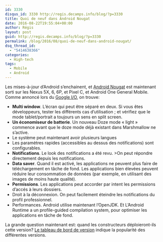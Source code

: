 ```yaml
---
id: 3330
disqus_id: 3330 http://regis.decamps.info/blog/?p=3330
title: Quoi de neuf dans Android Nougat
date: 2016-08-22T19:55:04+00:00
author: Régis
layout: post
guid: http://regis.decamps.info/blog/?p=3330
permalink: /blog/2016/08/quoi-de-neuf-dans-android-nougat/
dsq_thread_id:
  - "5414638366"
categories:
  - High-tech
tags:
  - Mobile
  - Android
---
```

Les mises-à-jour d’Android s’enchainent, et [Android Nougat](https://www.android.com/versions/nougat-7-0/) est maintenant sorti sur les Nexus 5X, 6, 6P, et Pixel C, et Android One General Mobile. Comme annoncé lors du [Google I/O](http://regis.decamps.info/blog/2016/05/google-io-2016/), on trouve:

  * **Multi window**. L’écran qui peut être séparé en deux. Si vous êtes développeurs, tester les différents cas d’utilisation ; et vérifiez que le mode tablet/portrait a toujours un sens en split screen.
  * **Un économiseur de batterie**. Un nouveau Doze mode « light » commence avant que le doze mode déjà existant dans Marshmallow ne s’active.
  * Le système peut maintenant avoir plusieurs langues
  * Les paramètres rapides (accessibles au dessus des notifications) sont configurables.
  * **Notifications**. Le look des notifications a été revu. >On peut répondre directement depuis les notifications.
  * **Data saver**. Quand il est activé, les applications ne peuvent plus faire de téléchargement en tâche de fond. Les applications bien élevées peuvent réduire leur consommation de données (par exemple, en utilisant des images de moins haute qualité).
  * **Permissions**. Les applications peut accorder par intent les permissions d’accés à leurs dossiers.
  * Droit à la déconnexion. On peut facilement éteindre les notifications du profil professionnel.
  * Performances. Android utilise maintenant l’OpenJDK. Et L’Android Runtime a un profile-guided compilation system, pour optimiser les applications en tâche de fond.

La grande question maintenant est: quand les constructeurs déploieront-ils cette version? [Le tableau de bord de version](https://developer.android.com/about/dashboards) indique la popularité des différentes versions.
